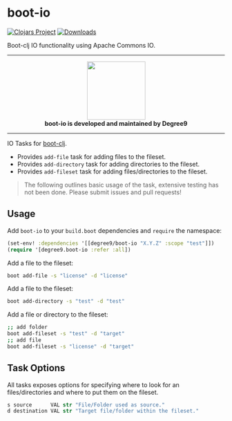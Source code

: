 # boot-io
[![Clojars Project](https://img.shields.io/clojars/v/degree9/boot-io.svg)](https://clojars.org/degree9/boot-io)<!--- [![Dependencies Status](https://versions.deps.co/degree9/boot-io/status.svg)](https://versions.deps.co/degree9/boot-io)--> [![Downloads](https://versions.deps.co/degree9/boot-io/downloads.svg)](https://versions.deps.co/degree9/boot-io)
<!--[![CircleCI](https://circleci.com/gh/degree9/boot-io.svg?style=svg)](https://circleci.com/gh/degree9/boot-io)
[![gitcheese.com](https://api.gitcheese.com/v1/projects/95880215-d9f4-4604-9e9e-565efdbef0f4/badges?type=1&size=xs)](https://www.gitcheese.com/app/#/projects/95880215-d9f4-4604-9e9e-565efdbef0f4/pledges/create) --->

Boot-clj IO functionality using Apache Commons IO.

---

<p align="center">
  <a href="https://degree9.io" align="center">
    <img width="135" src="http://degree9.io/images/degree9.png">
  </a>
  <br>
  <b>boot-io is developed and maintained by Degree9</b>
</p>

---

IO Tasks for [boot-clj][1].

* Provides `add-file` task for adding files to the fileset.
* Provides `add-directory` task for adding directories to the fileset.
* Provides `add-fileset` task for adding files/directories to the fileset.

> The following outlines basic usage of the task, extensive testing has not been done.
> Please submit issues and pull requests!

## Usage ##

Add `boot-io` to your `build.boot` dependencies and `require` the namespace:

```clj
(set-env! :dependencies '[[degree9/boot-io "X.Y.Z" :scope "test"]])
(require '[degree9.boot-io :refer :all])
```

Add a file to the fileset:

```bash
boot add-file -s "license" -d "license"
```

Add a file to the fileset:

```bash
boot add-directory -s "test" -d "test"
```

Add a file or directory to the fileset:

```bash
;; add folder
boot add-fileset -s "test" -d "target"
;; add file
boot add-fileset -s "license" -d "target"
```

## Task Options ##

All tasks exposes options for specifying where to look for an files/directories and where to put them on the fileset.

```clojure
s source      VAL str "File/Folder used as source."
d destination VAL str "Target file/folder within the fileset."
```

[1]: https://github.com/boot-clj/boot
